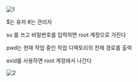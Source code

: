 
![1](https://github.com/fxzz/CentOS/assets/3148006/488747f1-6ef5-44fb-aafb-8d226e1776f4)

$는 유저  #는 관리자




su 를 쓰고 비밀번호를 입력하면 root 계정으로 가진다

pwd는 현재 작업 중인 작업 디렉토리의 전체 경로를 출력

exid를 사용하면 root 계정에서 나간다

![2](https://github.com/fxzz/CentOS/assets/3148006/36c04c15-3ea2-46a9-af0a-749005eb9009)


